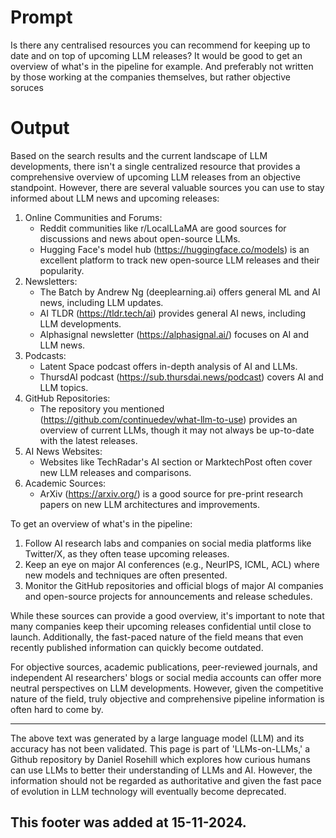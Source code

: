 # Prompt

Is there any centralised resources you can recommend for keeping up to date and on top of upcoming LLM releases? It would be good to get an overview of what's in the pipeline for example. And preferably not written by those working at the companies themselves, but rather objective soruces

# Output

Based on the search results and the current landscape of LLM developments, there isn't a single centralized resource that provides a comprehensive overview of upcoming LLM releases from an objective standpoint. However, there are several valuable sources you can use to stay informed about LLM news and upcoming releases:

1. Online Communities and Forums:
   - Reddit communities like r/LocalLLaMA are good sources for discussions and news about open-source LLMs.
   - Hugging Face's model hub (https://huggingface.co/models) is an excellent platform to track new open-source LLM releases and their popularity.
2. Newsletters:
   - The Batch by Andrew Ng (deeplearning.ai) offers general ML and AI news, including LLM updates.
   - AI TLDR (https://tldr.tech/ai) provides general AI news, including LLM developments.
   - Alphasignal newsletter (https://alphasignal.ai/) focuses on AI and LLM news.
3. Podcasts:
   - Latent Space podcast offers in-depth analysis of AI and LLMs.
   - ThursdAI podcast (https://sub.thursdai.news/podcast) covers AI and LLM topics.
4. GitHub Repositories:
   - The repository you mentioned (https://github.com/continuedev/what-llm-to-use) provides an overview of current LLMs, though it may not always be up-to-date with the latest releases.
5. AI News Websites:
   - Websites like TechRadar's AI section or MarktechPost often cover new LLM releases and comparisons.
6. Academic Sources:
   - ArXiv (https://arxiv.org/) is a good source for pre-print research papers on new LLM architectures and improvements.

To get an overview of what's in the pipeline:

1. Follow AI research labs and companies on social media platforms like Twitter/X, as they often tease upcoming releases.
2. Keep an eye on major AI conferences (e.g., NeurIPS, ICML, ACL) where new models and techniques are often presented.
3. Monitor the GitHub repositories and official blogs of major AI companies and open-source projects for announcements and release schedules.

While these sources can provide a good overview, it's important to note that many companies keep their upcoming releases confidential until close to launch. Additionally, the fast-paced nature of the field means that even recently published information can quickly become outdated.

For objective sources, academic publications, peer-reviewed journals, and independent AI researchers' blogs or social media accounts can offer more neutral perspectives on LLM developments. However, given the competitive nature of the field, truly objective and comprehensive pipeline information is often hard to come by.

---

The above text was generated by a large language model (LLM) and its accuracy has not been validated. This page is part of 'LLMs-on-LLMs,' a Github repository by Daniel Rosehill which explores how curious humans can use LLMs to better their understanding of LLMs and AI. However, the information should not be regarded as authoritative and given the fast pace of evolution in LLM technology will eventually become deprecated. 

This footer was added at 15-11-2024.
---